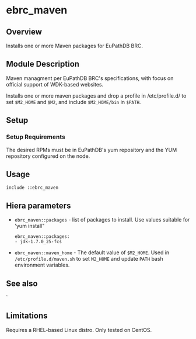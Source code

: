 # ebrc_maven

## Overview

Installs one or more Maven packages for EuPathDB BRC.

## Module Description

Maven managment per EuPathDB BRC's specifications, with focus on official 
support of WDK-based websites.

Installs one or more maven packages and drop a profile in /etc/profile.d/ to set
`$M2_HOME` and `$M2`, and include `$M2_HOME/bin` in `$PATH`.

## Setup

### Setup Requirements

The desired RPMs must be in EuPathDB's yum repository and the YUM 
repository configured on the node.

## Usage

`include ::ebrc_maven`

## Hiera parameters

  - `ebrc_maven::packages` - list of packages to install. Use values suitable for 'yum install"
  
        ebrc_maven::packages:
        - jdk-1.7.0_25-fcs

  - `ebrc_maven::maven_home` - The default value of `$M2_HOME`. Used in `/etc/profile.d/maven.sh` to set `M2_HOME` and update `PATH` bash environment variables.

## See also

`

## Limitations

Requires a RHEL-based Linux distro. Only tested on CentOS.
